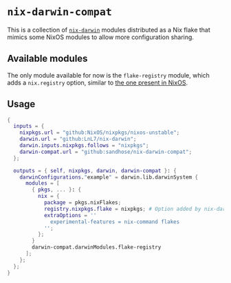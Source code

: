 # `nix-darwin-compat`

This is a collection of [`nix-darwin`](https://github.com/LnL7/nix-darwin) modules distributed as a Nix flake that mimics some NixOS modules to allow more configuration sharing.

## Available modules

The only module available for now is the `flake-registry` module, which adds a `nix.registry` option, similar to [the one present in NixOS](https://nixos.org/manual/nixos/stable/options.html#opt-nix.registry).

## Usage

```nix
{
  inputs = {
    nixpkgs.url = "github:NixOS/nixpkgs/nixos-unstable";
    darwin.url = "github:LnL7/nix-darwin";
    darwin.inputs.nixpkgs.follows = "nixpkgs";
    darwin-compat.url = "github:sandhose/nix-darwin-compat";
  };

  outputs = { self, nixpkgs, darwin, darwin-compat }: {
    darwinConfigurations."example" = darwin.lib.darwinSystem {
      modules = [
        { pkgs, ... }: {
          nix = {
            package = pkgs.nixFlakes;
            registry.nixpkgs.flake = nixpkgs; # Option added by nix-darwin-compat
            extraOptions = ''
              experimental-features = nix-command flakes
            '';
          };
        }
        darwin-compat.darwinModules.flake-registry
      ];
    };
  };
}
```
